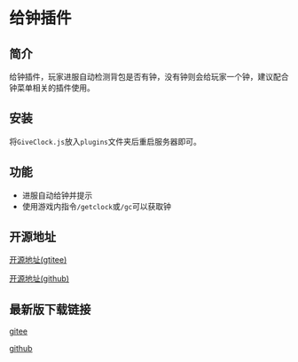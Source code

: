 # 给钟插件

## 简介

给钟插件，玩家进服自动检测背包是否有钟，没有钟则会给玩家一个钟，建议配合钟菜单相关的插件使用。

## 安装

将`GiveClock.js`放入`plugins`文件夹后重启服务器即可。

## 功能

- 进服自动给钟并提示
- 使用游戏内指令`/getclock`或`/gc`可以获取钟

## 开源地址

[开源地址(gtitee)](https://gitee.com/xclhove/LiteLoaderPlugins-GiveClock)

[开源地址(github)](https://github.com/xclhove/LiteLoaderPlugins-GiveClock)

## 最新版下载链接

[gitee](https://gitee.com/xclhove/LiteLoaderPlugins-GiveClock/releases/download/v1.0.0/GiveClock.js)

[github](https://github.com/xclhove/LiteLoaderPlugins-GiveClock/releases/latest/download/GiveClock.js)


